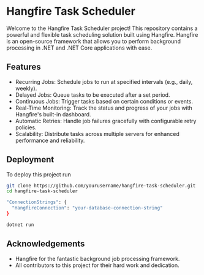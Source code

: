 
# Hangfire Task Scheduler

Welcome to the Hangfire Task Scheduler project! This repository contains a powerful and flexible task scheduling solution built using Hangfire. Hangfire is an open-source framework that allows you to perform background processing in .NET and .NET Core applications with ease.
## Features

- Recurring Jobs: Schedule jobs to run at specified intervals (e.g., daily, weekly).
- Delayed Jobs: Queue tasks to be executed after a set period.
- Continuous Jobs: Trigger tasks based on certain conditions or events.
- Real-Time Monitoring: Track the status and progress of your jobs with Hangfire's built-in dashboard.
- Automatic Retries: Handle job failures gracefully with configurable retry policies.
- Scalability: Distribute tasks across multiple servers for enhanced performance and reliability.



## Deployment

To deploy this project run

```bash
git clone https://github.com/yourusername/hangfire-task-scheduler.git
cd hangfire-task-scheduler
```

```bash
"ConnectionStrings": {
  "HangfireConnection": "your-database-connection-string"
}

```

```bash
dotnet run

```

## Acknowledgements

 - Hangfire for the fantastic background job processing framework.
 - All contributors to this project for their hard work and dedication.

